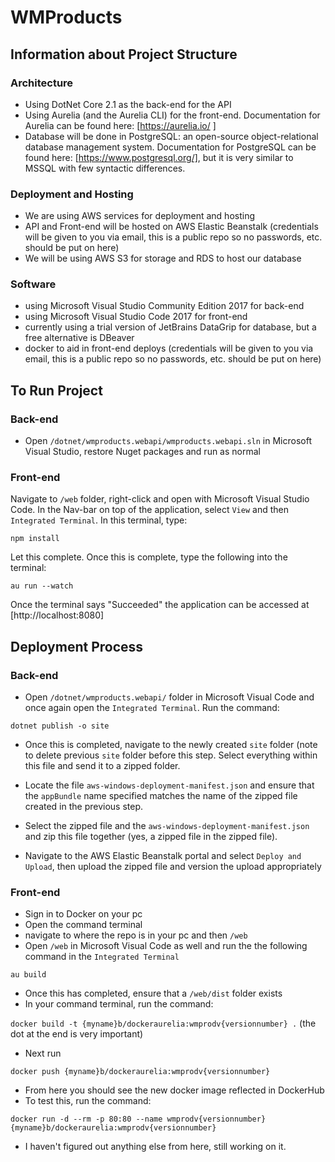 # WMProducts

## Information about Project Structure

### Architecture
* Using DotNet Core 2.1 as the back-end for the API
* Using Aurelia (and the Aurelia CLI) for the front-end. Documentation for Aurelia can be found here: [https://aurelia.io/ ]
* Database will be done in PostgreSQL: an open-source object-relational database management system. Documentation for PostgreSQL can be found here: [https://www.postgresql.org/], but it is very similar to MSSQL with few syntactic differences.

### Deployment and Hosting
* We are using AWS services for deployment and hosting
* API and Front-end will be hosted on AWS Elastic Beanstalk (credentials will be given to you via email, this is a public repo so no passwords, etc. should be put on here)
* We will be using AWS S3 for storage and RDS to host our database

### Software
* using Microsoft Visual Studio Community Edition 2017 for back-end
* using Microsoft Visual Studio Code 2017 for front-end
* currently using a trial version of JetBrains DataGrip for database, but a free alternative is DBeaver
* docker to aid in front-end deploys (credentials will be given to you via email, this is a public repo so no passwords, etc. should be put on here)

## To Run Project

### Back-end
* Open `/dotnet/wmproducts.webapi/wmproducts.webapi.sln` in Microsoft Visual Studio, restore Nuget packages and run as normal

### Front-end
Navigate to `/web` folder, right-click and open with Microsoft Visual Studio Code. In the Nav-bar on top of the application, select `View` and then `Integrated Terminal`. In this terminal, type:

```npm install```

Let this complete.
Once this is complete, type the following into the terminal:

```au run --watch```

Once the terminal says "Succeeded" the application can be accessed at [http://localhost:8080]

## Deployment Process

### Back-end
* Open `/dotnet/wmproducts.webapi/` folder in Microsoft Visual Code and once again open the `Integrated Terminal`. Run the command:

```dotnet publish -o site```

* Once this is completed, navigate to the newly created `site` folder (note to delete previous `site` folder before this step. Select everything within this file and send it to a zipped folder.

* Locate the file `aws-windows-deployment-manifest.json` and ensure that the `appBundle` name specified matches the name of the zipped file created in the previous step.

* Select the zipped file and the `aws-windows-deployment-manifest.json` and zip this file together (yes, a zipped file in the zipped file).

* Navigate to the AWS Elastic Beanstalk portal and select `Deploy and Upload`, then upload the zipped file and version the upload appropriately

### Front-end

* Sign in to Docker on your pc
* Open the command terminal 
* navigate to where the repo is in your pc and then `/web`
* Open `/web` in Microsoft Visual Code as well and run the the following command in the `Integrated Terminal`

```au build```

* Once this has completed, ensure that a `/web/dist` folder exists
* In your command terminal, run the command:

```docker build -t {myname}b/dockeraurelia:wmprodv{versionnumber} .``` (the dot at the end is very important)

* Next run 

```docker push {myname}b/dockeraurelia:wmprodv{versionnumber}```

* From here you should see the new docker image reflected in DockerHub
* To test this, run the command:

```docker run -d --rm -p 80:80 --name wmprodv{versionnumber} {myname}b/dockeraurelia:wmprodv{versionnumber}```

* I haven't figured out anything else from here, still working on it.
